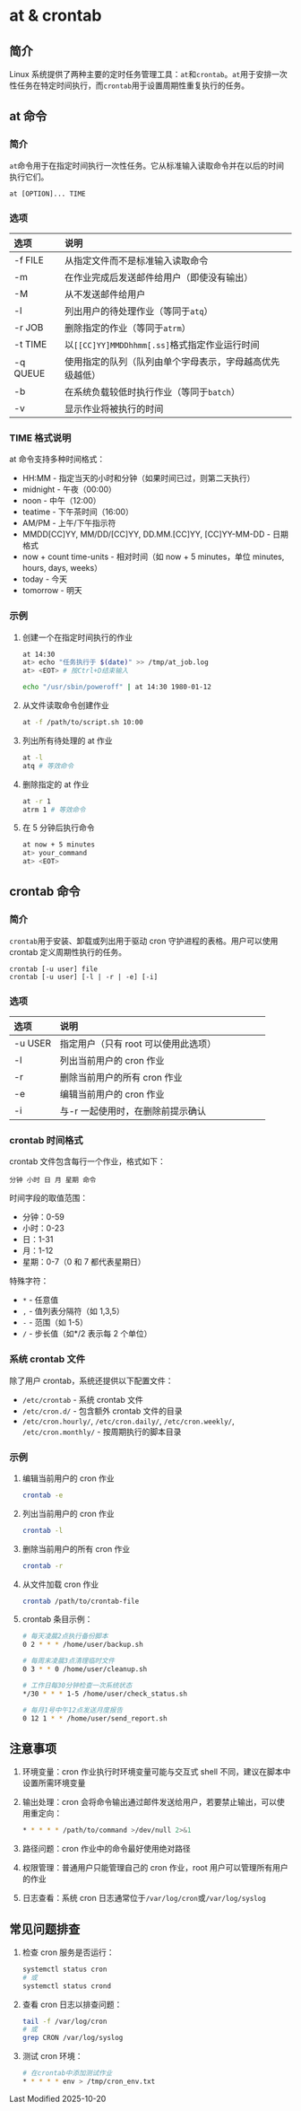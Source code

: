 # at & crontab

## 简介

Linux 系统提供了两种主要的定时任务管理工具：`at`和`crontab`。`at`用于安排一次性任务在特定时间执行，而`crontab`用于设置周期性重复执行的任务。

## at 命令

### 简介

`at`命令用于在指定时间执行一次性任务。它从标准输入读取命令并在以后的时间执行它们。

```
at [OPTION]... TIME
```

### 选项

<style>
table th:first-of-type {
    width: 18%;
}
</style>

| 选项     | 说明                                                     |
| :------- | :------------------------------------------------------- |
| -f FILE  | 从指定文件而不是标准输入读取命令                         |
| -m       | 在作业完成后发送邮件给用户（即使没有输出）               |
| -M       | 从不发送邮件给用户                                       |
| -l       | 列出用户的待处理作业（等同于`atq`）                      |
| -r JOB   | 删除指定的作业（等同于`atrm`）                           |
| -t TIME  | 以`[[CC]YY]MMDDhhmm[.ss]`格式指定作业运行时间            |
| -q QUEUE | 使用指定的队列（队列由单个字母表示，字母越高优先级越低） |
| -b       | 在系统负载较低时执行作业（等同于`batch`）                |
| -v       | 显示作业将被执行的时间                                   |

### TIME 格式说明

at 命令支持多种时间格式：

- HH:MM - 指定当天的小时和分钟（如果时间已过，则第二天执行）
- midnight - 午夜（00:00）
- noon - 中午（12:00）
- teatime - 下午茶时间（16:00）
- AM/PM - 上午/下午指示符
- MMDD[CC]YY, MM/DD/[CC]YY, DD.MM.[CC]YY, [CC]YY-MM-DD - 日期格式
- now + count time-units - 相对时间（如 now + 5 minutes，单位 minutes, hours, days, weeks）
- today - 今天
- tomorrow - 明天

### 示例

1. 创建一个在指定时间执行的作业

   ```bash
   at 14:30
   at> echo "任务执行于 $(date)" >> /tmp/at_job.log
   at> <EOT> # 按Ctrl+D结束输入
   ```

   ```bash
   echo "/usr/sbin/poweroff" | at 14:30 1980-01-12
   ```

2. 从文件读取命令创建作业

   ```bash
   at -f /path/to/script.sh 10:00
   ```

3. 列出所有待处理的 at 作业

   ```bash
   at -l
   atq # 等效命令
   ```

4. 删除指定的 at 作业

   ```bash
   at -r 1
   atrm 1 # 等效命令
   ```

5. 在 5 分钟后执行命令
   ```bash
   at now + 5 minutes
   at> your_command
   at> <EOT>
   ```

## crontab 命令

### 简介

`crontab`用于安装、卸载或列出用于驱动 cron 守护进程的表格。用户可以使用 crontab 定义周期性执行的任务。

```
crontab [-u user] file
crontab [-u user] [-l | -r | -e] [-i]
```

### 选项

| 选项    | 说明                                 |
| :------ | :----------------------------------- |
| -u USER | 指定用户（只有 root 可以使用此选项） |
| -l      | 列出当前用户的 cron 作业             |
| -r      | 删除当前用户的所有 cron 作业         |
| -e      | 编辑当前用户的 cron 作业             |
| -i      | 与-r 一起使用时，在删除前提示确认    |

### crontab 时间格式

crontab 文件包含每行一个作业，格式如下：

```
分钟 小时 日 月 星期 命令
```

时间字段的取值范围：

- 分钟：0-59
- 小时：0-23
- 日：1-31
- 月：1-12
- 星期：0-7（0 和 7 都代表星期日）

特殊字符：

- `*` - 任意值
- `,` - 值列表分隔符（如 1,3,5）
- `-` - 范围（如 1-5）
- `/` - 步长值（如\*/2 表示每 2 个单位）

### 系统 crontab 文件

除了用户 crontab，系统还提供以下配置文件：

- `/etc/crontab` - 系统 crontab 文件
- `/etc/cron.d/` - 包含额外 crontab 文件的目录
- `/etc/cron.hourly/`, `/etc/cron.daily/`, `/etc/cron.weekly/`, `/etc/cron.monthly/` - 按周期执行的脚本目录

### 示例

1. 编辑当前用户的 cron 作业

   ```bash
   crontab -e
   ```

2. 列出当前用户的 cron 作业

   ```bash
   crontab -l
   ```

3. 删除当前用户的所有 cron 作业

   ```bash
   crontab -r
   ```

4. 从文件加载 cron 作业

   ```bash
   crontab /path/to/crontab-file
   ```

5. crontab 条目示例：

   ```bash
   # 每天凌晨2点执行备份脚本
   0 2 * * * /home/user/backup.sh

   # 每周末凌晨3点清理临时文件
   0 3 * * 0 /home/user/cleanup.sh

   # 工作日每30分钟检查一次系统状态
   */30 * * * 1-5 /home/user/check_status.sh

   # 每月1号中午12点发送月度报告
   0 12 1 * * /home/user/send_report.sh
   ```

## 注意事项

1. 环境变量：cron 作业执行时环境变量可能与交互式 shell 不同，建议在脚本中设置所需环境变量

2. 输出处理：cron 会将命令输出通过邮件发送给用户，若要禁止输出，可以使用重定向：

   ```bash
   * * * * * /path/to/command >/dev/null 2>&1
   ```

3. 路径问题：cron 作业中的命令最好使用绝对路径

4. 权限管理：普通用户只能管理自己的 cron 作业，root 用户可以管理所有用户的作业

5. 日志查看：系统 cron 日志通常位于`/var/log/cron`或`/var/log/syslog`

## 常见问题排查

1. 检查 cron 服务是否运行：

   ```bash
   systemctl status cron
   # 或
   systemctl status crond
   ```

2. 查看 cron 日志以排查问题：

   ```bash
   tail -f /var/log/cron
   # 或
   grep CRON /var/log/syslog
   ```

3. 测试 cron 环境：
   ```bash
   # 在crontab中添加测试作业
   * * * * * env > /tmp/cron_env.txt
   ```

Last Modified 2025-10-20
